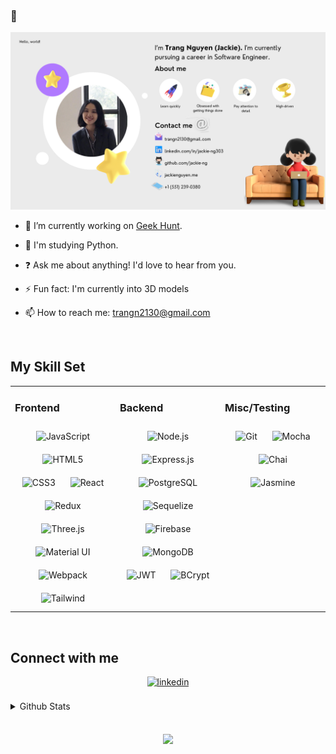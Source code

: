 ### 👋

<!--
**jackie-ng/jackie-ng** is a ✨ _special_ ✨ repository because its `README.md` (this file) appears on your GitHub profile.

-->
<div align="center">
  <!--
<img  src="" align="center" style="width: 75%" />
-->
</div>

![](https://github.com/jackie-ng/jackie-ng/blob/main/trang-nguyen-slide.png)

- 🔭 I’m currently working on [Geek Hunt](https://geek-hunt.web.app/).

- 🧐 I'm studying Python.
 
- ❓ Ask me about anything! I'd love to hear from you.

- ⚡️ Fun fact: I'm currently into 3D models

- 📫 How to reach me: trangn2130@gmail.com

<br/>

## My Skill Set

<table><tr><td valign="top" width="33%">

### Frontend

<div align="center">
<img style="margin: 10px" src="https://profilinator.rishav.dev/skills-assets/javascript-original.svg" alt="JavaScript" height="50" />
<img style="margin: 10px" src="https://profilinator.rishav.dev/skills-assets/html5-original-wordmark.svg" alt="HTML5" height="50" />
<img style="margin: 10px" src="https://profilinator.rishav.dev/skills-assets/css3-original-wordmark.svg" alt="CSS3" height="50" />
<img style="margin: 10px" src="https://profilinator.rishav.dev/skills-assets/react-original-wordmark.svg" alt="React" height="50" />
<img style="margin: 10px" src="https://profilinator.rishav.dev/skills-assets/redux-original.svg" alt="Redux" height="50" />
<img style="margin: 10px" src="https://cdn.worldvectorlogo.com/logos/threejs-1.svg" alt="Three.js" height="40" />
<img style="margin: 10px" src="https://cdn.worldvectorlogo.com/logos/material-ui-1.svg" alt="Material UI" height="40" />
<img style="margin: 10px" src="https://profilinator.rishav.dev/skills-assets/webpack-original.svg" alt="Webpack" height="40" />
<img style="margin: 10px" src="https://cdn.worldvectorlogo.com/logos/tailwind-css-wordmark.svg" alt="Tailwind" height="20" />
</div>

</td><td valign="top" width="33%">

### Backend

<div align="center">
<img style="margin: 10px" src="https://profilinator.rishav.dev/skills-assets/nodejs-original-wordmark.svg" alt="Node.js" height="50" />
<img style="margin: 10px" src="https://ih1.redbubble.net/image.438908244.6144/st,small,507x507-pad,600x600,f8f8f8.u2.jpg" alt="Express.js" height="50" />
<img style="margin: 10px" src="https://profilinator.rishav.dev/skills-assets/postgresql-original-wordmark.svg" alt="PostgreSQL" height="50" />
<img style="margin: 10px" src="https://brandslogos.com/wp-content/uploads/images/sequelize-logo.png" alt="Sequelize" height="50"/>
<img style="margin: 10px" src="https://cdn.worldvectorlogo.com/logos/firebase-1.svg" alt="Firebase" height="50"/>
  <img style="margin: 10px" src="https://cdn.worldvectorlogo.com/logos/mongodb-icon-1.svg" alt="MongoDB" height="50">
<img style="margin: 10px" src="https://vegibit.com/wp-content/uploads/2018/07/JSON-Web-Token-Authentication-With-Node.png" alt="JWT" height="50"/>
<img style="margin: 10px" src="https://cybersensor.files.wordpress.com/2018/08/bcrypt-logo.jpg?w=605" alt="BCrypt" height="50">
</div>

</td><td valign="top" width="33%">

### Misc/Testing

<div align="center">
<img style="margin: 10px" src="https://profilinator.rishav.dev/skills-assets/git-scm-icon.svg" alt="Git" height="50" />
<img style="margin: 10px" src="https://profilinator.rishav.dev/skills-assets/mocha.png" alt="Mocha" height="50" />
<img style="margin: 10px" src="https://profilinator.rishav.dev/skills-assets/chai.png" alt="Chai" height="50" />
<img style="margin: 10px" src="https://howtodoinjava.com/wp-content/uploads/2016/07/Jasmine-Logo.png" alt="Jasmine" height="50"/>
</div>

</td></tr></table>

<br/>

## Connect with me

<div align="center">

<a href="https://www.linkedin.com/in/jackie-ng303/" target="_blank">
<img src=https://cdn.worldvectorlogo.com/logos/linkedin.svg?&style=for-the-badge&logo=linkedin&logoColor=white alt=linkedin style="margin-bottom: 5px;" height="30"/>
</a>

</div>

<br/>

<details><summary> Github Stats </summary><div align="center"><img src="https://github-readme-stats.vercel.app/api?username=jackie-ng&show_icons=true&count_private=true&hide_border=true&theme=cobalt " align="center" /></div>

<div align="center"><img src="https://github-readme-stats.vercel.app/api/top-langs/?username=jackie-ng&hide_border=true&count_private=true&layout=compact&theme=default &langs_count=5" align="center" /></div></details>

<br/>

<!-- <div align="center"><img src="https://spotify-github-profile.vercel.app/api/view?uid=d0wblxovw6jzkowl21do8ob0w&cover_image=true&theme=cobalt" /></div> -->

<br/>

<div align="center">
<img src="https://komarev.com/ghpvc/?username=jackie-ng&&style=flat-square" align="center" />
</div>

<br />
